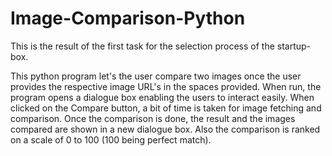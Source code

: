 # Image-Comparison-Python

This is the result of the first task for the selection process of the startup-box.

This python program let's the user compare two images once the user provides the respective image URL's in the spaces provided.
When run, the program opens a dialogue box enabling the users to interact easily. 
When clicked on the Compare button, a bit of time is taken for image fetching and comparison. Once the comparison is done, the result and the images compared are shown in a new dialogue box. Also the comparison is ranked on a scale of 0 to 100 (100 being perfect match). 
